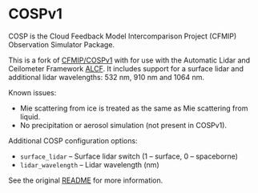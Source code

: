 # COSPv1

COSP is the Cloud Feedback Model Intercomparison Project (CFMIP) Observation Simulator Package.

This is a fork of [CFMIP/COSPv1](https://github.com/CFMIP/COSPv1) with for
use with the Automatic Lidar and Ceilometer Framework [ALCF](https://alcf-lidar.github.io).
It includes support for a surface lidar and additional lidar wavelengths: 532 nm, 910 nm and 1064 nm.

Known issues:

- Mie scattering from ice is treated as the same as Mie scattering from liquid.
- No precipitation or aerosol simulation (not present in COSPv1).

Additional COSP configuration options:

- `surface_lidar` – Surface lidar switch (1 – surface, 0 – spaceborne)
- `lidar_wavelength` – Lidar wavelength (nm)

See the original [README](README.txt) for more information.
